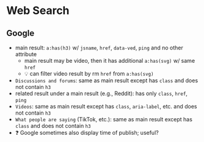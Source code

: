 # Web Search

## Google

- main result: `a:has(h3)` w/ `jsname`, `href`, `data-ved`, `ping` and
    no other attribute
    - main result may be video, then it has additional `a:has(svg)`
        w/ same `href`
    - 💡 can filter video result by rm `href` from `a:has(svg)`
- `Discussions and forums`: same as main result except has `class` and
    does not contain `h3`
- related result under a main result (e.g., Reddit): has only `class`,
    `href`, `ping`
- `Videos`: same as main result except has `class`, `aria-label`, etc.
    and does not contain `h3`
- `What people are saying` (TikTok, etc.): same as main result except
    has `class` and does not contain `h3`
- ❓ Google sometimes also display time of publish; useful?
